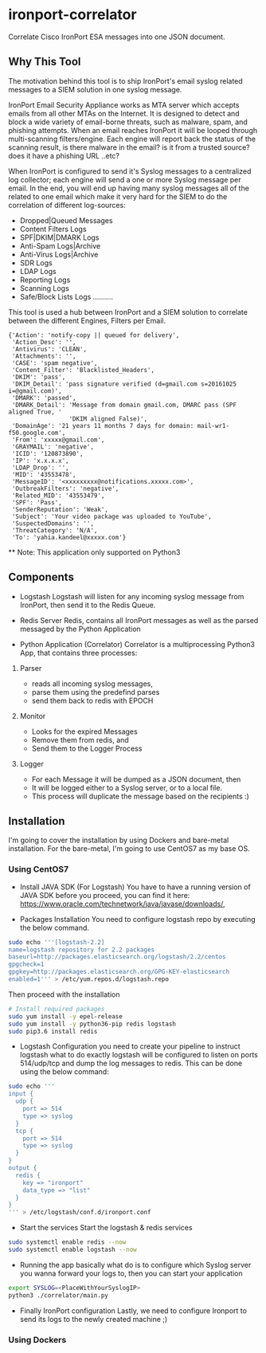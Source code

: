 # ironport-correlator
Correlate Cisco IronPort ESA messages into one JSON document.

## Why This Tool
The motivation behind this tool is to ship IronPort's email syslog related messages to a SIEM solution in one syslog message.

IronPort Email Security Appliance works as MTA server which accepts emails from all other MTAs on the Internet. It is designed to detect and block a wide variety of email-borne threats, such as malware, spam, and phishing attempts.  When an email reaches IronPort it will be looped through multi-scanning filters/engine. Each engine will report back the status of the scanning result, is there malware in the email? is it from a trusted source? does it have a phishing URL ..etc?

When IronPort is configured to send it's Syslog messages to a centralized log collector; each engine will send a one or more Syslog message per email. In the end, you will end up having many syslog messages all of the related to one email which make it very hard for the SIEM to do the correlation of different log-sources:
* Dropped|Queued Messages
* Content Filters Logs
* SPF|DKIM|DMARK Logs
* Anti-Spam Logs|Archive
* Anti-Virus Logs|Archive
* SDR Logs
* LDAP Logs
* Reporting Logs
* Scanning Logs
* Safe/Block Lists Logs
..........

This tool is used a hub between IronPort and a SIEM solution to correlate between the different Engines, Filters per Email.
```
{'Action': 'notify-copy || queued for delivery',
 'Action_Desc': '',
 'Antivirus': 'CLEAN',
 'Attachments': '',
 'CASE': 'spam negative',
 'Content_Filter': 'Blacklisted_Headers',
 'DKIM': 'pass',
 'DKIM_Detail': 'pass signature verified (d=gmail.com s=20161025 i=@gmail.com)',
 'DMARK': 'passed',
 'DMARK_Detail': 'Message from domain gmail.com, DMARC pass (SPF aligned True, '
                 'DKIM aligned False)',
 'DomainAge': '21 years 11 months 7 days for domain: mail-wr1-f50.google.com',
 'From': 'xxxxx@gmail.com',
 'GRAYMAIL': 'negative',
 'ICID': '120873890',
 'IP': 'x.x.x.x',
 'LDAP_Drop': '',
 'MID': '43553478',
 'MessageID': '<xxxxxxxxx@notifications.xxxxx.com>',
 'OutbreakFilters': 'negative',
 'Related_MID': '43553479',
 'SPF': 'Pass',
 'SenderReputation': 'Weak',
 'Subject': 'Your video package was uploaded to YouTube',
 'SuspectedDomains': '',
 'ThreatCategory': 'N/A',
 'To': 'yahia.kandeel@xxxxx.com'}
```

** Note: This application only supported on Python3

## Components
* Logstash
Logstash will listen for any incoming syslog message from IronPort, then send it to the Redis Queue.

* Redis Server
Redis, contains all IronPort messages as well as the parsed messaged by the Python Application

* Python Application (Correlator)
Correlator is a multiprocessing Python3 App, that contains three processes:
1. Parser
   - reads all incoming syslog messages,
   - parse them using the predefind parses
   - send them back to redis with EPOCH

2. Monitor
   - Looks for the expired Messages
   - Remove them from redis, and
   - Send them to the Logger Process

3. Logger
   - For each Message it will be dumped as a JSON document, then
   - It will be logged either to a Syslog server, or to a local file.
   - This process will duplicate the message based on the recipients :)

## Installation
I'm going to cover the installation by using Dockers and bare-metal installation.
For the bare-metal, I'm going to use CentOS7 as my base OS.

### Using CentOS7
* Install JAVA SDK (For Logstash)
You have to have a running version of JAVA SDK before you proceed, you can find it here: https://www.oracle.com/technetwork/java/javase/downloads/,

* Packages Installation
You need to configure logstash repo by executing the below command.

```bash
sudo echo '''[logstash-2.2]
name=logstash repository for 2.2 packages
baseurl=http://packages.elasticsearch.org/logstash/2.2/centos
gpgcheck=1
gpgkey=http://packages.elasticsearch.org/GPG-KEY-elasticsearch
enabled=1''' > /etc/yum.repos.d/logstash.repo
```

Then proceed with the installation
```bash
# Install required packages
sudo yum install -y epel-release
sudo yum install -y python36-pip redis logstash
sudo pip3.6 install redis
```

* Logstash Configuration
you need to create your pipeline to instruct logstash what to do exactly
logstash will be configured to listen on ports 514/udp/tcp and dump the log messages to redis. This can be done using the below command:
```bash
sudo echo '''
input {
  udp {
    port => 514
    type => syslog
  }
  tcp {
    port => 514
    type => syslog
  }
}
output {
  redis {
    key => "ironport"
    data_type => "list"
  }
}
''' > /etc/logstash/conf.d/ironport.conf
```


* Start the services
Start the logstash & redis services
```bash
sudo systemctl enable redis --now
sudo systemctl enable logstash --now
```

* Running the app
basically what do is to configure which Syslog server you wanna forward your logs to, then you can start your application
``` bash
export SYSLOG=<PlaceWithYourSyslogIP>
python3 ./correlator/main.py
```

* Finally IronPort configuration
Lastly, we need to configure Ironport to send its logs to the newly created machine ;)

### Using Dockers
<Coming Soon>
